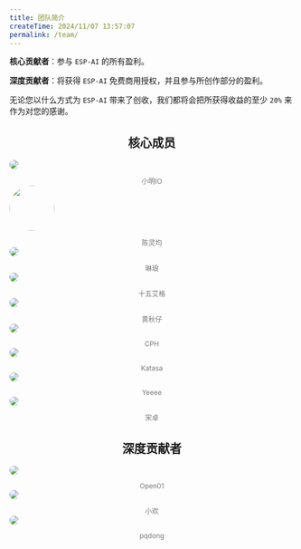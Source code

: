 ```yaml
---
title: 团队简介
createTime: 2024/11/07 13:57:07
permalink: /team/
---
```


**核心贡献者**：参与 `ESP-AI` 的所有盈利。

**深度贡献者**：将获得 `ESP-AI` 免费商用授权，并且参与所创作部分的盈利。

无论您以什么方式为 `ESP-AI` 带来了创收，我们都将会把所获得收益的至少 `20%` 来作为对您的感谢。

 

## <center>核心成员</center>
 
<CardGrid cols="4"> 
  <!-- 空的占位符 -->
  <!-- <Card class="spomsor-card" style="background: transparent;">  </Card> -->
   <Card class="spomsor-card" style="background: transparent;">
    <a class="spomsor-a" href="https://xiaomingio.top/me/" target="_blcok" title="ESP-AI 创始人">
        <img src="https://xiaomingio.top/me/head.jpg" style="border-radius: 50%;"/>
    </a>
    <div style="text-align:center;font-size: 12px;color: #777;margin-top: 12px;">小明IO</div>
  </Card> 
  <Card class="spomsor-card" style="background: transparent;">
    <a class="spomsor-a" href="https://blog.csdn.net/2401_87702092?spm=1010.2135.3001.5343" target="_blcok" title="ESP-AI 联合创始人">
        <img src="/images/team/clj2.jpg" style="border-radius: 50%;object-fit: fill;height: 80px;" />
    </a>
    <div style="text-align:center;font-size: 12px;color: #777;margin-top: 12px;">陈灵均</div>
  </Card>  
  <!-- <Card class="spomsor-card" style="background: transparent;">  </Card> -->

 
  <Card class="spomsor-card" style="background: transparent;">
    <a class="spomsor-a" href="" target="_blcok" title="ESP-AI 项目后端开发负责人。">
        <img src="https://esp-ai2.oss-cn-beijing.aliyuncs.com/team/lwd.jpg" style="border-radius: 50%;"/>
    </a> 
    <div style="text-align:center;font-size: 12px;color: #777;margin-top: 12px;">琳琅</div>
  </Card> 
  <Card class="spomsor-card" style="background: transparent;">
    <a class="spomsor-a" href="" target="_blcok" title="ESP-AI 项目前端开发负责人。">
        <img src="https://esp-ai2.oss-cn-beijing.aliyuncs.com/team/tian_yue_fei.jpg" style="border-radius: 50%;"/>
    </a> 
    <div style="text-align:center;font-size: 12px;color: #777;margin-top: 12px;">十五艾格</div>
  </Card>
  <Card class="spomsor-card" style="background: transparent;">
    <a class="spomsor-a" href="" target="_blcok" title="ESP-AI 项目嵌入式硬件开发负责人。">
        <img src="/images/team/hqz.jpg" style="border-radius: 50%;" />
    </a> 
    <div style="text-align:center;font-size: 12px;color: #777;margin-top: 12px;">黄秋仔</div>
  </Card>
  <Card class="spomsor-card" style="background: transparent;">
    <a class="spomsor-a" href="" target="_blcok" title="ESP-AI 项目嵌入式软件开发负责人。">
        <img src="/images/team/cph.jpg" style="border-radius: 50%;"/>
    </a> 
    <div style="text-align:center;font-size: 12px;color: #777;margin-top: 12px;">CPH</div>
  </Card> 
  <Card class="spomsor-card" style="background: transparent;">
    <a class="spomsor-a" href="" target="_blcok" title="市场部负责人。">
        <img src="/images/team/Katasa.jpg" style="border-radius: 50%;"/>
    </a> 
    <div style="text-align:center;font-size: 12px;color: #777;margin-top: 12px;">Katasa</div>
  </Card> 
    <Card class="spomsor-card" style="background: transparent;">
    <a class="spomsor-a" href="" target="_blcok" title="市场部负责人。">
        <img src="/images/team/Yeeee.jpg" style="border-radius: 50%;"/>
    </a> 
    <div style="text-align:center;font-size: 12px;color: #777;margin-top: 12px;">Yeeee</div>
  </Card>  
   <Card class="spomsor-card" style="background: transparent;">
    <a class="spomsor-a" href="" target="_blcok" title="UI设计">
        <img src="/images/team/zuo.jpg" style="border-radius: 50%;"/>
    </a> 
    <div style="text-align:center;font-size: 12px;color: #777;margin-top: 12px;">宋卓</div>
  </Card>  
</CardGrid>  

## <center>深度贡献者</center>  
<CardGrid  cols="4"> 
  <Card class="spomsor-card" style="background: transparent;">
  <a class="spomsor-a" href="https://space.bilibili.com/395849314" target="_blcok" title="Open01，ESP-AI 开源PCB作者！">  
      <img src="/images/open01x.png" style="border-radius: 50%;"/>
  </a>
  <div style="text-align:center;font-size: 12px;color: #777;margin-top: 12px;">Open01</div>
  </Card>  
  <Card class="spomsor-card" style="background: transparent;">
    <a class="spomsor-a" href="https://www.qingningz.cn/" target="_blcok" title="青柠博客，为 ESP-AI 做了非常多的贡献！">
        <img src="https://wmimg.com/i/113/2023/08/64ec78404d85d.jpg" style="border-radius: 50%;"/>
    </a>
    <div style="text-align:center;font-size: 12px;color: #777;margin-top: 12px;">小欢</div>
  </Card> 
  <Card class="spomsor-card" style="background: transparent;">
    <a class="spomsor-a" href="https://github.com/pq-dong" target="_blcok" title="pqdong，为 ESP-AI 做了非常多的贡献！">
        <img src="https://avatars.githubusercontent.com/u/40668796?v=4" style="border-radius: 50%;"/>
    </a>
    <div style="text-align:center;font-size: 12px;color: #777;margin-top: 12px;">pqdong</div>
  </Card> 
</CardGrid>  
